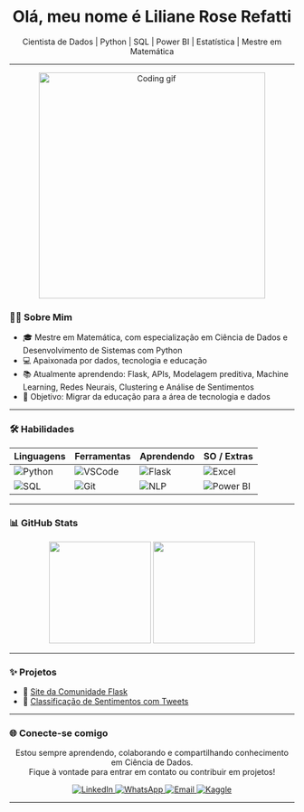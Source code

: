 <h1 align="center"> Olá, meu nome é  Liliane Rose Refatti</h1>

<p align="center">
  Cientista de Dados | Python | SQL | Power BI | Estatística | Mestre em Matemática
</p>

---
<p align="center">
  <img src="https://media.giphy.com/media/L8K62iTDkzGX6/giphy.gif" alt="Coding gif" width="400"/>
</p>
  
### 👩‍💻 Sobre Mim

- 🎓 Mestre em Matemática, com especialização em Ciência de Dados e Desenvolvimento de Sistemas com Python  
- 💻 Apaixonada por dados, tecnologia e educação  
- 📚 Atualmente aprendendo: Flask, APIs, Modelagem preditiva, Machine Learning, Redes Neurais, Clustering e Análise de Sentimentos  
- 🎯 Objetivo: Migrar da educação para a área de tecnologia e dados  

---

### 🛠️ Habilidades
<div align="center">

<table>
  <thead>
    <tr>
      <th><b>Linguagens</b></th>
      <th><b>Ferramentas</b></th>
      <th><b>Aprendendo</b></th>
      <th><b>SO / Extras</b></th>
    </tr>
  </thead>
  <tbody>
    <tr>
      <td><img src="https://img.shields.io/badge/Python-3776AB?style=for-the-badge&logo=python&logoColor=white" alt="Python"></td>
      <td><img src="https://img.shields.io/badge/VSCode-007ACC?style=for-the-badge&logo=visualstudiocode&logoColor=white" alt="VSCode"></td>
      <td><img src="https://img.shields.io/badge/Flask-black?style=for-the-badge&logo=flask&logoColor=white" alt="Flask"></td>
      <td><img src="https://img.shields.io/badge/Microsoft_Excel-217346?style=for-the-badge&logo=microsoft-excel&logoColor=white" alt="Excel"></td>
    </tr>
    <tr>
      <td><img src="https://img.shields.io/badge/SQL-4479A1?style=for-the-badge&logo=mysql&logoColor=white" alt="SQL"></td>
      <td><img src="https://img.shields.io/badge/Git-F05032?style=for-the-badge&logo=git&logoColor=white" alt="Git"></td>
      <td><img src="https://img.shields.io/badge/NLP-blue?style=for-the-badge" alt="NLP"></td>
      <td><img src="https://img.shields.io/badge/PowerBI-F2C811?style=for-the-badge&logo=powerbi&logoColor=black" alt="Power BI"></td>
    </tr>
  </tbody>
</table>

</div>


---

### 📊 GitHub Stats

<div align="center">
  <img height="180em" src="https://github-readme-stats.vercel.app/api?username=LilianeRefatti&show_icons=true&theme=tokyonight"/>
  <img height="180em" src="https://github-readme-stats.vercel.app/api/top-langs/?username=LilianeRefatti&layout=compact&theme=tokyonight"/>
</div>

---

### ✨ Projetos

- 🔗 [Site da Comunidade Flask](https://github.com/LilianeRefatti/site-comunidade)  
- 🔗 [Classificação de Sentimentos com Tweets](https://github.com/LilianeRefatti/sentimentos-twitter)

---

### 🌐 Conecte-se comigo

<p align="center">
  Estou sempre aprendendo, colaborando e compartilhando conhecimento em Ciência de Dados. <br>
  Fique à vontade para entrar em contato ou contribuir em projetos!
</p>

<p align="center">
  <a href="https://www.linkedin.com/in/lilianerefatti" target="_blank">
    <img src="https://img.shields.io/badge/LinkedIn-0077B5?style=for-the-badge&logo=linkedin&logoColor=white" alt="LinkedIn"/>
  </a>
  <a href="https://wa.me/5547988112208" target="_blank">
    <img src="https://img.shields.io/badge/WhatsApp-25D366?style=for-the-badge&logo=whatsapp&logoColor=white" alt="WhatsApp"/>
  </a>
  <a href="mailto:lilianerefatti@hotmail.com" target="_blank">
    <img src="https://img.shields.io/badge/Hotmail-0078D4?style=for-the-badge&logo=microsoft-outlook&logoColor=white" alt="Email"/>
  </a>
  <a href="https://www.kaggle.com/lilianerefatti" target="_blank">
    <img src="https://img.shields.io/badge/Kaggle-20BEFF?style=for-the-badge&logo=kaggle&logoColor=white" alt="Kaggle"/>
  </a>
</p>

---
